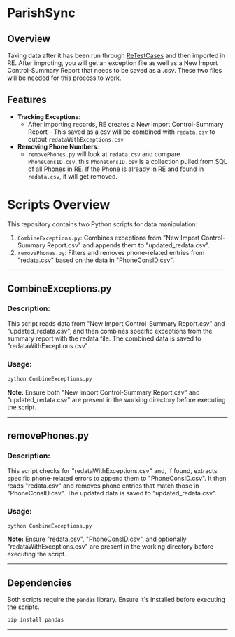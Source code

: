 
# ParishSync

## Overview

Taking data after it has been run through [ReTestCases](https://github.com/brycehazen/PythonETLThings/tree/main/ReTestCases) and then imported in RE. After improting, you will get an exception file as well as a New Import Control-Summary Report that needs to be saved
as a .csv. These two files will be needed for this process to work. 

## Features

- **Tracking Exceptions**: 
  - After importing records, RE creates a New Import Control-Summary Report - This saved as a csv will be combined with `redata.csv` to output `redataWithExceptions.csv` 
- **Removing Phone Numbers**: 
  - `removePhones.py` will look at `redata.csv` and compare `PhoneConsID.csv`, this `PhoneConsID.csv` is a collection pulled from SQL of all Phones in RE. If the Phone is already in RE and found in `redata.csv`, it will get removed. 
# Scripts Overview

This repository contains two Python scripts for data manipulation:

1. `CombineExceptions.py`: Combines exceptions from "New Import Control-Summary Report.csv" and appends them to "updated_redata.csv".
2. `removePhones.py`: Filters and removes phone-related entries from "redata.csv" based on the data in "PhoneConsID.csv".

---

## CombineExceptions.py

### Description:
This script reads data from "New Import Control-Summary Report.csv" and "updated_redata.csv", and then combines specific exceptions from the summary report with the redata file. The combined data is saved to "redataWithExceptions.csv".

### Usage:
```bash
python CombineExceptions.py
```
**Note:** Ensure both "New Import Control-Summary Report.csv" and "updated_redata.csv" are present in the working directory before executing the script.

---

## removePhones.py

### Description:
This script checks for "redataWithExceptions.csv" and, if found, extracts specific phone-related errors to append them to "PhoneConsID.csv". It then reads "redata.csv" and removes phone entries that match those in "PhoneConsID.csv". The updated data is saved to "updated_redata.csv".

### Usage:
```bash
python CombineExceptions.py
```
**Note:** Ensure "redata.csv", "PhoneConsID.csv", and optionally "redataWithExceptions.csv" are present in the working directory before executing the script.

---

## Dependencies

Both scripts require the `pandas` library. Ensure it's installed before executing the scripts.

```bash
pip install pandas
```

---
